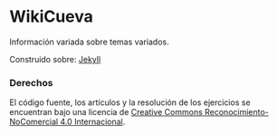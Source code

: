 WikiCueva
========

Información variada sobre temas variados.

Construido sobre: [Jekyll](https://jekyllrb.com/)

### Derechos

El código fuente, los artículos y la resolución de los ejercicios se encuentran bajo una licencia de [Creative Commons Reconocimiento-NoComercial 4.0 Internacional](http://creativecommons.org/licenses/by-nc/4.0/).
